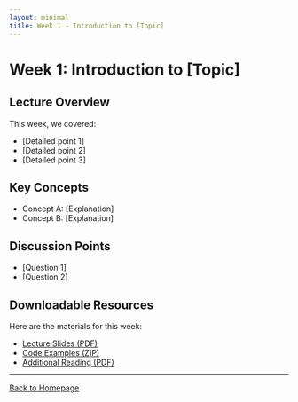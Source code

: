 ```yaml
---
layout: minimal
title: Week 1 - Introduction to [Topic]
---
```


# Week 1: Introduction to [Topic]

## Lecture Overview

This week, we covered:
* [Detailed point 1]
* [Detailed point 2]
* [Detailed point 3]

## Key Concepts

* Concept A: [Explanation]
* Concept B: [Explanation]

## Discussion Points

* [Question 1]
* [Question 2]

## Downloadable Resources

Here are the materials for this week:

* [Lecture Slides (PDF)](Resources/ReactiveSynthesis_Lecture_1.pdf)
* [Code Examples (ZIP)](Resources/week1-code.zip)
* [Additional Reading (PDF)](Resources/week1-reading.pdf)

---

[Back to Homepage](index.md)
